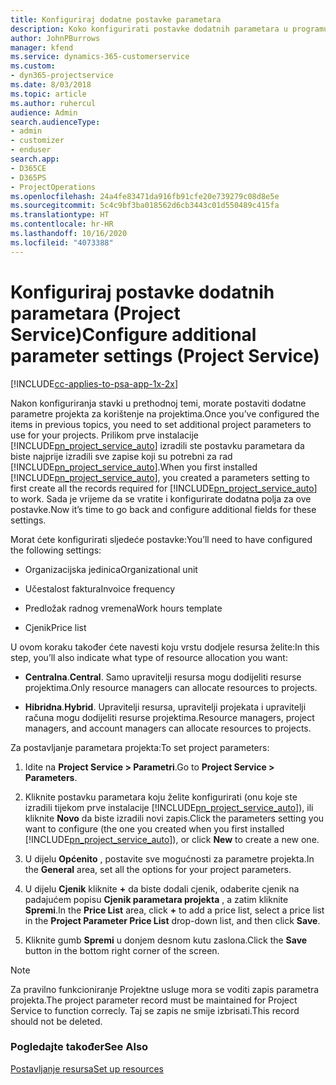 ```yaml
---
title: Konfiguriraj dodatne postavke parametara
description: Koko konfigurirati postavke dodatnih parametara u programu Project Service
author: JohnPBurrows
manager: kfend
ms.service: dynamics-365-customerservice
ms.custom:
- dyn365-projectservice
ms.date: 8/03/2018
ms.topic: article
ms.author: ruhercul
audience: Admin
search.audienceType:
- admin
- customizer
- enduser
search.app:
- D365CE
- D365PS
- ProjectOperations
ms.openlocfilehash: 24a4fe83471da916fb91cfe20e739279c08d8e5e
ms.sourcegitcommit: 5c4c9bf3ba018562d6cb3443c01d550489c415fa
ms.translationtype: HT
ms.contentlocale: hr-HR
ms.lasthandoff: 10/16/2020
ms.locfileid: "4073388"
---
```

# <a name="configure-additional-parameter-settings-project-service"></a><span data-ttu-id="5ba83-103">Konfiguriraj postavke dodatnih parametara (Project Service)</span><span class="sxs-lookup"><span data-stu-id="5ba83-103">Configure additional parameter settings (Project Service)</span></span>

[!INCLUDE[cc-applies-to-psa-app-1x-2x](../includes/cc-applies-to-psa-app-1x-2x.md)]

<span data-ttu-id="5ba83-104">Nakon konfiguriranja stavki u prethodnoj temi, morate postaviti dodatne parametre projekta za korištenje na projektima.</span><span class="sxs-lookup"><span data-stu-id="5ba83-104">Once you’ve configured the items in previous topics, you need to set additional project parameters to use for your projects.</span></span> <span data-ttu-id="5ba83-105">Prilikom prve instalacije [!INCLUDE[pn_project_service_auto](../includes/pn-project-service-auto.md)] izradili ste postavku parametara da biste najprije izradili sve zapise koji su potrebni za rad [!INCLUDE[pn_project_service_auto](../includes/pn-project-service-auto.md)].</span><span class="sxs-lookup"><span data-stu-id="5ba83-105">When you first installed [!INCLUDE[pn_project_service_auto](../includes/pn-project-service-auto.md)], you created a parameters setting to first create all the records required for [!INCLUDE[pn_project_service_auto](../includes/pn-project-service-auto.md)] to work.</span></span> <span data-ttu-id="5ba83-106">Sada je vrijeme da se vratite i konfigurirate dodatna polja za ove postavke.</span><span class="sxs-lookup"><span data-stu-id="5ba83-106">Now it’s time to go back and configure additional fields for these settings.</span></span>  
  
 <span data-ttu-id="5ba83-107">Morat ćete konfigurirati sljedeće postavke:</span><span class="sxs-lookup"><span data-stu-id="5ba83-107">You’ll need to have configured the following settings:</span></span>  
  
-   <span data-ttu-id="5ba83-108">Organizacijska jedinica</span><span class="sxs-lookup"><span data-stu-id="5ba83-108">Organizational unit</span></span>  
  
-   <span data-ttu-id="5ba83-109">Učestalost faktura</span><span class="sxs-lookup"><span data-stu-id="5ba83-109">Invoice frequency</span></span>  
  
-   <span data-ttu-id="5ba83-110">Predložak radnog vremena</span><span class="sxs-lookup"><span data-stu-id="5ba83-110">Work hours template</span></span>  
  
-   <span data-ttu-id="5ba83-111">Cjenik</span><span class="sxs-lookup"><span data-stu-id="5ba83-111">Price list</span></span>  
 
<span data-ttu-id="5ba83-112">U ovom koraku također ćete navesti koju vrstu dodjele resursa želite:</span><span class="sxs-lookup"><span data-stu-id="5ba83-112">In this step, you’ll also indicate what type of resource allocation you want:</span></span>  
  
- <span data-ttu-id="5ba83-113">**Centralna**.</span><span class="sxs-lookup"><span data-stu-id="5ba83-113">**Central**.</span></span> <span data-ttu-id="5ba83-114">Samo upravitelji resursa mogu dodijeliti resurse projektima.</span><span class="sxs-lookup"><span data-stu-id="5ba83-114">Only resource managers can allocate resources to projects.</span></span>  
  
- <span data-ttu-id="5ba83-115">**Hibridna**.</span><span class="sxs-lookup"><span data-stu-id="5ba83-115">**Hybrid**.</span></span> <span data-ttu-id="5ba83-116">Upravitelji resursa, upravitelji projekata i upravitelji računa mogu dodijeliti resurse projektima.</span><span class="sxs-lookup"><span data-stu-id="5ba83-116">Resource managers, project managers, and account managers can allocate resources to projects.</span></span>  
  
 
<span data-ttu-id="5ba83-117">Za postavljanje parametara projekta:</span><span class="sxs-lookup"><span data-stu-id="5ba83-117">To set project parameters:</span></span>  
  
1. <span data-ttu-id="5ba83-118">Idite na **Project Service > Parametri**.</span><span class="sxs-lookup"><span data-stu-id="5ba83-118">Go to **Project Service > Parameters**.</span></span>  
  
2. <span data-ttu-id="5ba83-119">Kliknite postavku parametara koju želite konfigurirati (onu koje ste izradili tijekom prve instalacije [!INCLUDE[pn_project_service_auto](../includes/pn-project-service-auto.md)]), ili kliknite **Novo** da biste izradili novi zapis.</span><span class="sxs-lookup"><span data-stu-id="5ba83-119">Click the parameters setting you want to configure (the one you created when you first installed [!INCLUDE[pn_project_service_auto](../includes/pn-project-service-auto.md)]), or click **New** to create a new one.</span></span>  
  
3. <span data-ttu-id="5ba83-120">U dijelu **Općenito** , postavite sve mogućnosti za parametre projekta.</span><span class="sxs-lookup"><span data-stu-id="5ba83-120">In the **General** area, set all the options for your project parameters.</span></span>  
  
4. <span data-ttu-id="5ba83-121">U dijelu **Cjenik** kliknite **+** da biste dodali cjenik, odaberite cjenik na padajućem popisu **Cjenik parametara projekta** , a zatim kliknite **Spremi**.</span><span class="sxs-lookup"><span data-stu-id="5ba83-121">In the **Price List** area, click **+** to add a price list, select a price list in the **Project Parameter Price List** drop-down list, and then click **Save**.</span></span>  
  
5. <span data-ttu-id="5ba83-122">Kliknite gumb **Spremi** u donjem desnom kutu zaslona.</span><span class="sxs-lookup"><span data-stu-id="5ba83-122">Click the **Save** button in the bottom right corner of the screen.</span></span>  

> [!NOTE]
> <span data-ttu-id="5ba83-123">Za pravilno funkcioniranje Projektne usluge mora se voditi zapis parametra projekta.</span><span class="sxs-lookup"><span data-stu-id="5ba83-123">The project parameter record must be maintained for Project Service to function correcly.</span></span> <span data-ttu-id="5ba83-124">Taj se zapis ne smije izbrisati.</span><span class="sxs-lookup"><span data-stu-id="5ba83-124">This record should not be deleted.</span></span>

### <a name="see-also"></a><span data-ttu-id="5ba83-125">Pogledajte također</span><span class="sxs-lookup"><span data-stu-id="5ba83-125">See Also</span></span>  
 [<span data-ttu-id="5ba83-126">Postavljanje resursa</span><span class="sxs-lookup"><span data-stu-id="5ba83-126">Set up resources</span></span>](../psa/set-up-resources.md)
